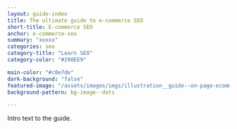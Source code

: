 ```yaml
---
layout: guide-index
title: The ultimate guide to e-commerce SEO
short-title: E-commerce SEO
anchor: e-commerce-seo
summary: "xxxxx"
categories: seo
category-title: "Learn SEO"
category-color: "#298EE9"

main-color: "#c0e7de"
dark-background: "false"
featured-image: "/assets/images/imgs/illustration__guide--on-page-ecommerce.png"
background-pattern: bg-image--dots

---
```


Intro text to the guide.